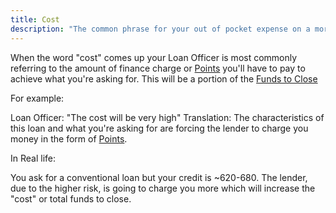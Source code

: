 ```yaml
---
title: Cost
description: "The common phrase for your out of pocket expense on a mortgage"
---
```


When the word "cost" comes up your Loan Officer is most commonly referring to the amount of finance charge or [Points](point.md) you'll have to pay to achieve what you're asking for. This will be a portion of the [Funds to Close](funds-to-close.md)

For example:

Loan Officer: "The cost will be very high" 
Translation:  The characteristics of this loan and what you're asking for are forcing the lender to charge you money in the form of [Points](point.md).

In Real life: 

You ask for a conventional loan but your credit is ~620-680. The lender, due to the higher risk, is going to charge you more which will increase the "cost" or total funds to close.


